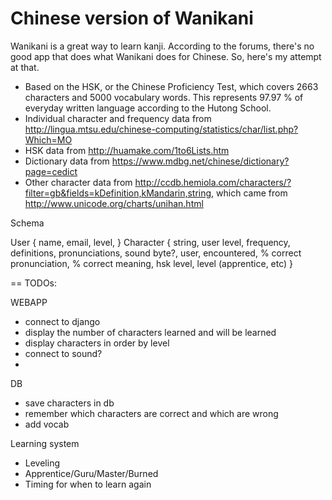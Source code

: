 Chinese version of Wanikani
==
Wanikani is a great way to learn kanji. According to the forums, there's no good app that does what Wanikani does for Chinese. So, here's my attempt at that.

- Based on the HSK, or the Chinese Proficiency Test, which covers 2663 characters and 5000 vocabulary words. This represents 97.97 % of everyday written language according to the Hutong School.
- Individual character and frequency data from http://lingua.mtsu.edu/chinese-computing/statistics/char/list.php?Which=MO
- HSK data from http://huamake.com/1to6Lists.htm
- Dictionary data from https://www.mdbg.net/chinese/dictionary?page=cedict
- Other character data from http://ccdb.hemiola.com/characters/?filter=gb&fields=kDefinition,kMandarin,string, which came from http://www.unicode.org/charts/unihan.html


Schema

User {
  name,
  email,
  level,
}
Character {
  string,
  user level,
  frequency,
  definitions,
  pronunciations,
  sound byte?,
  user,
  encountered,
  % correct pronunciation,
  % correct meaning,
  hsk level,
  level (apprentice, etc)
}

==
TODOs:

WEBAPP
- connect to django
- display the number of characters learned and will be learned
- display characters in order by level
- connect to sound?
- 

DB
- save characters in db
- remember which characters are correct and which are wrong
- add vocab

Learning system
- Leveling
- Apprentice/Guru/Master/Burned
- Timing for when to learn again
